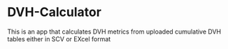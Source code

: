 # DVH-Calculator
This is an app that calculates DVH metrics  from uploaded cumulative DVH tables either in SCV or EXcel format
